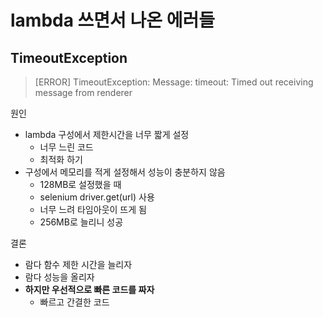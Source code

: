 # lambda 쓰면서 나온 에러들

## TimeoutException
> [ERROR] TimeoutException: Message: timeout: Timed out receiving message from renderer  

원인  
- lambda 구성에서 제한시간을 너무 짧게 설정
    - 너무 느린 코드
    - 최적화 하기
- 구성에서 메모리를 적게 설정해서 성능이 충분하지 않음
    - 128MB로 설정했을 때
    - selenium driver.get(url) 사용
    - 너무 느려 타임아웃이 뜨게 됨
    - 256MB로 늘리니 성공  

결론
- 람다 함수 제한 시간을 늘리자
- 람다 성능을 올리자
- **하지만 우선적으로 빠른 코드를 짜자**
    - 빠르고 간결한 코드
    